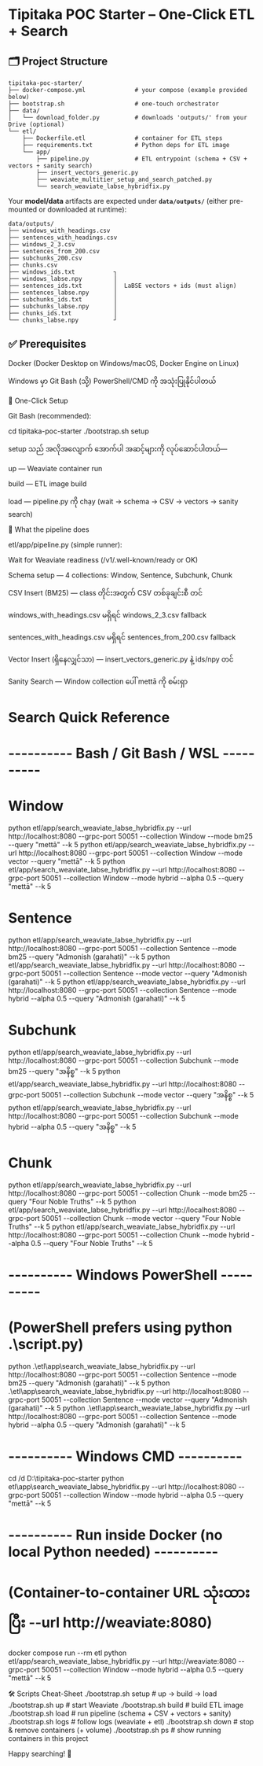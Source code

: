 # Tipitaka POC Starter – One‑Click ETL + Search

## 🗂 Project Structure

```
tipitaka-poc-starter/
├── docker-compose.yml              # your compose (example provided below)
├── bootstrap.sh                    # one-touch orchestrator
├── data/
│   └── download_folder.py          # downloads 'outputs/' from your Drive (optional)
└── etl/
    ├── Dockerfile.etl              # container for ETL steps
    ├── requirements.txt            # Python deps for ETL image
    └── app/
        ├── pipeline.py             # ETL entrypoint (schema + CSV + vectors + sanity search)
        ├── insert_vectors_generic.py
        ├── weaviate_multitier_setup_and_search_patched.py
        └── search_weaviate_labse_hybridfix.py
```

Your **model/data** artifacts are expected under **`data/outputs/`** (either pre-mounted or downloaded at runtime):

```
data/outputs/
├── windows_with_headings.csv
├── sentences_with_headings.csv
├── windows_2_3.csv
├── sentences_from_200.csv
├── subchunks_200.csv
├── chunks.csv
├── windows_ids.txt           ┐
├── windows_labse.npy         │
├── sentences_ids.txt         │  LaBSE vectors + ids (must align)
├── sentences_labse.npy       │
├── subchunks_ids.txt         │
├── subchunks_labse.npy       │
├── chunks_ids.txt            │
└── chunks_labse.npy          ┘
```


## ✅ Prerequisites

Docker (Docker Desktop on Windows/macOS, Docker Engine on Linux)

Windows မှာ Git Bash (သို့) PowerShell/CMD ကို အသုံးပြုနိုင်ပါတယ်


🚀 One-Click Setup

Git Bash (recommended):

cd tipitaka-poc-starter
./bootstrap.sh setup


setup သည် အလိုအလျောက် အောက်ပါ အဆင့်များကို လုပ်ဆောင်ပါတယ်—

up — Weaviate container run

build — ETL image build

load — pipeline.py ကို chạy (wait → schema → CSV → vectors → sanity search)


🧠 What the pipeline does

etl/app/pipeline.py (simple runner):

Wait for Weaviate readiness (/v1/.well-known/ready or OK)

Schema setup — 4 collections: Window, Sentence, Subchunk, Chunk

CSV Insert (BM25) — class တိုင်းအတွက် CSV တစ်ခုချင်းစီ တင်

windows_with_headings.csv မရှိရင် windows_2_3.csv fallback

sentences_with_headings.csv မရှိရင် sentences_from_200.csv fallback

Vector Insert (ရှိနေလျှင်သာ) — insert_vectors_generic.py နဲ့ ids/npy တင်

Sanity Search — Window collection ပေါ် mettā ကို စမ်းရှာ


# Search Quick Reference

# ---------- Bash / Git Bash / WSL ----------
# Window
python etl/app/search_weaviate_labse_hybridfix.py --url http://localhost:8080 --grpc-port 50051 --collection Window --mode bm25   --query "mettā" --k 5
python etl/app/search_weaviate_labse_hybridfix.py --url http://localhost:8080 --grpc-port 50051 --collection Window --mode vector --query "mettā" --k 5
python etl/app/search_weaviate_labse_hybridfix.py --url http://localhost:8080 --grpc-port 50051 --collection Window --mode hybrid --alpha 0.5 --query "mettā" --k 5

# Sentence
python etl/app/search_weaviate_labse_hybridfix.py --url http://localhost:8080 --grpc-port 50051 --collection Sentence --mode bm25   --query "Admonish (garahati)" --k 5
python etl/app/search_weaviate_labse_hybridfix.py --url http://localhost:8080 --grpc-port 50051 --collection Sentence --mode vector --query "Admonish (garahati)" --k 5
python etl/app/search_weaviate_labse_hybridfix.py --url http://localhost:8080 --grpc-port 50051 --collection Sentence --mode hybrid --alpha 0.5 --query "Admonish (garahati)" --k 5

# Subchunk
python etl/app/search_weaviate_labse_hybridfix.py --url http://localhost:8080 --grpc-port 50051 --collection Subchunk --mode bm25   --query "အနိစ္စ" --k 5
python etl/app/search_weaviate_labse_hybridfix.py --url http://localhost:8080 --grpc-port 50051 --collection Subchunk --mode vector --query "အနိစ္စ" --k 5
python etl/app/search_weaviate_labse_hybridfix.py --url http://localhost:8080 --grpc-port 50051 --collection Subchunk --mode hybrid --alpha 0.5 --query "အနိစ္စ" --k 5

# Chunk
python etl/app/search_weaviate_labse_hybridfix.py --url http://localhost:8080 --grpc-port 50051 --collection Chunk --mode bm25   --query "Four Noble Truths" --k 5
python etl/app/search_weaviate_labse_hybridfix.py --url http://localhost:8080 --grpc-port 50051 --collection Chunk --mode vector --query "Four Noble Truths" --k 5
python etl/app/search_weaviate_labse_hybridfix.py --url http://localhost:8080 --grpc-port 50051 --collection Chunk --mode hybrid --alpha 0.5 --query "Four Noble Truths" --k 5

# ---------- Windows PowerShell ----------
# (PowerShell prefers using python .\script.py)
python .\etl\app\search_weaviate_labse_hybridfix.py --url http://localhost:8080 --grpc-port 50051 --collection Sentence --mode bm25   --query "Admonish (garahati)" --k 5
python .\etl\app\search_weaviate_labse_hybridfix.py --url http://localhost:8080 --grpc-port 50051 --collection Sentence --mode vector --query "Admonish (garahati)" --k 5
python .\etl\app\search_weaviate_labse_hybridfix.py --url http://localhost:8080 --grpc-port 50051 --collection Sentence --mode hybrid --alpha 0.5 --query "Admonish (garahati)" --k 5

# ---------- Windows CMD ----------
cd /d D:\tipitaka-poc-starter
python etl\app\search_weaviate_labse_hybridfix.py --url http://localhost:8080 --grpc-port 50051 --collection Window --mode hybrid --alpha 0.5 --query "mettā" --k 5

# ---------- Run inside Docker (no local Python needed) ----------
# (Container-to-container URL သုံးထားပြီး --url http://weaviate:8080)
docker compose run --rm etl python etl/app/search_weaviate_labse_hybridfix.py --url http://weaviate:8080 --grpc-port 50051 --collection Window --mode hybrid --alpha 0.5 --query "mettā" --k 5

🛠️ Scripts Cheat-Sheet
./bootstrap.sh setup   # up → build → load
./bootstrap.sh up      # start Weaviate
./bootstrap.sh build   # build ETL image
./bootstrap.sh load    # run pipeline (schema + CSV + vectors + sanity)
./bootstrap.sh logs    # follow logs (weaviate + etl)
./bootstrap.sh down    # stop & remove containers (+ volume)
./bootstrap.sh ps      # show running containers in this project


Happy searching! 🙏
